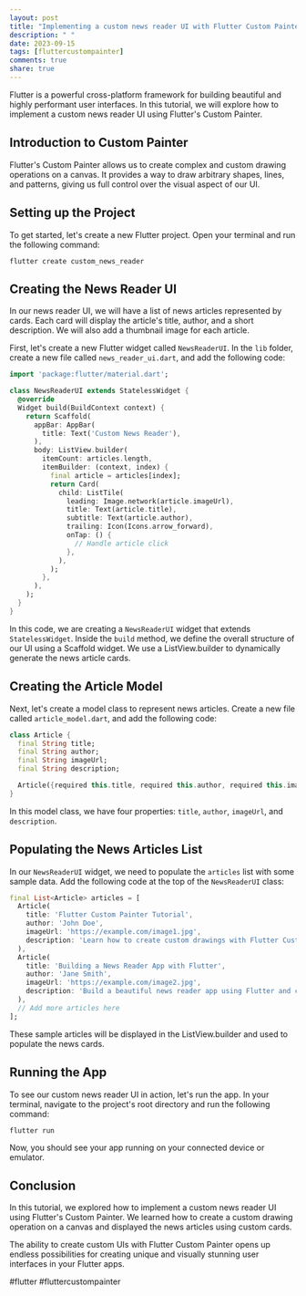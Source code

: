 ```yaml
---
layout: post
title: "Implementing a custom news reader UI with Flutter Custom Painter"
description: " "
date: 2023-09-15
tags: [fluttercustompainter]
comments: true
share: true
---
```


Flutter is a powerful cross-platform framework for building beautiful and highly performant user interfaces. In this tutorial, we will explore how to implement a custom news reader UI using Flutter's Custom Painter.

## Introduction to Custom Painter

Flutter's Custom Painter allows us to create complex and custom drawing operations on a canvas. It provides a way to draw arbitrary shapes, lines, and patterns, giving us full control over the visual aspect of our UI.

## Setting up the Project

To get started, let's create a new Flutter project. Open your terminal and run the following command:

```
flutter create custom_news_reader
```

## Creating the News Reader UI

In our news reader UI, we will have a list of news articles represented by cards. Each card will display the article's title, author, and a short description. We will also add a thumbnail image for each article.

First, let's create a new Flutter widget called `NewsReaderUI`. In the `lib` folder, create a new file called `news_reader_ui.dart`, and add the following code:

```dart
import 'package:flutter/material.dart';

class NewsReaderUI extends StatelessWidget {
  @override
  Widget build(BuildContext context) {
    return Scaffold(
      appBar: AppBar(
        title: Text('Custom News Reader'),
      ),
      body: ListView.builder(
        itemCount: articles.length,
        itemBuilder: (context, index) {
          final article = articles[index];
          return Card(
            child: ListTile(
              leading: Image.network(article.imageUrl),
              title: Text(article.title),
              subtitle: Text(article.author),
              trailing: Icon(Icons.arrow_forward),
              onTap: () {
                // Handle article click
              },
            ),
          );
        },
      ),
    );
  }
}
```

In this code, we are creating a `NewsReaderUI` widget that extends `StatelessWidget`. Inside the `build` method, we define the overall structure of our UI using a Scaffold widget. We use a ListView.builder to dynamically generate the news article cards.

## Creating the Article Model

Next, let's create a model class to represent news articles. Create a new file called `article_model.dart`, and add the following code:

```dart
class Article {
  final String title;
  final String author;
  final String imageUrl;
  final String description;

  Article({required this.title, required this.author, required this.imageUrl, required this.description});
}
```

In this model class, we have four properties: `title`, `author`, `imageUrl`, and `description`.

## Populating the News Articles List

In our `NewsReaderUI` widget, we need to populate the `articles` list with some sample data. Add the following code at the top of the `NewsReaderUI` class:

```dart
final List<Article> articles = [
  Article(
    title: 'Flutter Custom Painter Tutorial',
    author: 'John Doe',
    imageUrl: 'https://example.com/image1.jpg',
    description: 'Learn how to create custom drawings with Flutter Custom Painter.',
  ),
  Article(
    title: 'Building a News Reader App with Flutter',
    author: 'Jane Smith',
    imageUrl: 'https://example.com/image2.jpg',
    description: 'Build a beautiful news reader app using Flutter and custom UI.',
  ),
  // Add more articles here
];
```

These sample articles will be displayed in the ListView.builder and used to populate the news cards.

## Running the App

To see our custom news reader UI in action, let's run the app. In your terminal, navigate to the project's root directory and run the following command:

```
flutter run
```

Now, you should see your app running on your connected device or emulator.

## Conclusion

In this tutorial, we explored how to implement a custom news reader UI using Flutter's Custom Painter. We learned how to create a custom drawing operation on a canvas and displayed the news articles using custom cards.

The ability to create custom UIs with Flutter Custom Painter opens up endless possibilities for creating unique and visually stunning user interfaces in your Flutter apps.

#flutter #fluttercustompainter